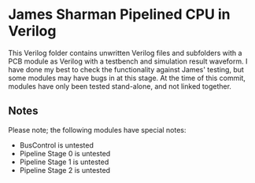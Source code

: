 # James Sharman Pipelined CPU in Verilog
This Verilog folder contains unwritten Verilog files and subfolders with a PCB module as Verilog with a testbench and simulation result waveform. I have done my best to check the functionality against James' testing, but some modules may have bugs in at this stage. At the time of this commit, modules have only been tested stand-alone, and not linked together.

## Notes
Please note; the following modules have special notes:
- BusControl is untested
- Pipeline Stage 0 is untested
- Pipeline Stage 1 is untested
- Pipeline Stage 2 is untested
